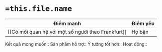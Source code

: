 # `=this.file.name`


| Điểm mạnh                                          | Điểm yếu |
| -------------------------------------------------- | -------- |
| [[Có mối quan hệ với một số người theo Frankfurt]] | Họ bận   | 

Kết quả mong muốn:: 
Sản phẩm hỗ trợ:: 
Ý tưởng tốt hơn:: 
Hoạt động:: 